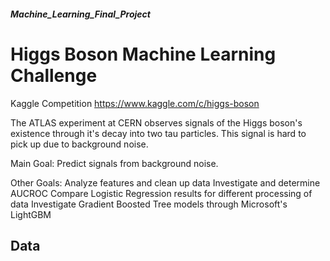 ##### Machine_Learning_Final_Project
# Higgs Boson Machine Learning Challenge
Kaggle Competition 
https://www.kaggle.com/c/higgs-boson

The ATLAS experiment at CERN observes signals of the Higgs boson's existence through it's decay into two tau particles. This signal is hard to pick up due to background noise. 

Main Goal: Predict signals from background noise.

Other Goals:
Analyze features and clean up data
Investigate and determine AUCROC 
Compare Logistic Regression results for different processing of data
Investigate Gradient Boosted Tree models through Microsoft's LightGBM


## Data
